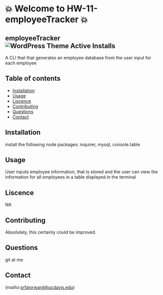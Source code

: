 # :boom: Welcome to HW-11-employeeTracker :boom:


## employeeTracker![WordPress Theme Active Installs](https://img.shields.io/wordpress/theme/installs/twentysixteen)
A CLI that that generates an employee database from the user input for each employee

## Table of contents
- [Installation](#Installation)
- [Usage](#Usage)
- [Liscence](#Liscence)
- [Contributing](#Contributing)
- [Questions](#Questions)
- [Contact](#Contact)

## Installation
install the following node packages: inquirer, mysql, console.table

## Usage
User inputs employee information, that is stored and the user can view the information for all employees in a table displayed in the terminal

## Liscence
NA

## Contributing
Absolutely, this certainly could be improved.

## Questions
git at me

## Contact
<null>(mailto:srfalorward@ucdavis.edu)
